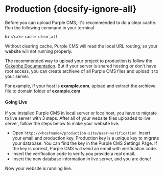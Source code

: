 # Production {docsify-ignore-all}

Before you can upload Purple CMS, it's recommended to do a clear cache. Run the following command in your terminal

```bash
bin/cake cache clear_all
```

Without clearing cache, Purple CMS will read the local URL routing, so your website will not running properly.

The recommended way to upload your project to production is follow the [Cakephp Documentation](https://book.cakephp.org/3.0/en/installation.html#production). But if your server is shared hosting or don't have root access, you can create archieve of all Purple CMS files and upload it to your server. 

For example, if your host is **example.com**, upload and extract the archieve file to domain folder of **example.com**

#### Going Live

If you installed Purple CMS in local server or localhost, you have to migrate to live server with 3 steps. After all of your website files uploaded to live server, follow the steps below to make your website live.

 - Open <code>http://&#x3C;hostname&#x3E;/production-site/user-verification</code>. Insert your email and production key. Production key is a unique key to migrate your database. You can find the key in the Purple CMS Settings Page. If the key is correct, Purple CMS will send an email with verification code.
 - Insert the verification code to verify you provide a real email.
 - Insert the new database information in live server, and you are done!

Now your website is running live.  
